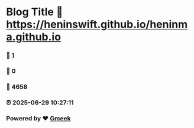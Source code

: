 # Blog Title :link: https://heninswift.github.io/heninma.github.io 
### :page_facing_up: [1](https://heninswift.github.io/heninma.github.io/tag.html) 
### :speech_balloon: 0 
### :hibiscus: 4658 
### :alarm_clock: 2025-06-29 10:27:11 
### Powered by :heart: [Gmeek](https://github.com/Meekdai/Gmeek)
